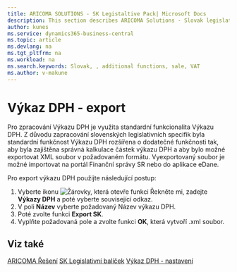 ```yaml
---
title: ARICOMA SOLUTIONS - SK Legistaltive Pack| Microsoft Docs
description: This section describes ARICOMA Solutions - Slovak legislation
author: kunes
ms.service: dynamics365-business-central
ms.topic: article
ms.devlang: na
ms.tgt_pltfrm: na
ms.workload: na
ms.search.keywords: Slovak, , additional functions, sale, VAT
ms.author: v-makune
---
```

# Výkaz DPH - export

Pro zpracování Výkazu DPH je využita standardní funkcionalita Výkazu DPH. Z důvodu zapracování slovenských legislativních specifik byla standardní funkčnost Výkazu DPH rozšířena o dodatečné funkčnosti tak, aby byla zajištěna správná kalkulace částek výkazu DPH a aby bylo možné exportovat XML soubor v požadovaném formátu. Vyexportovaný soubor je možné importovat na portál Finanční správy SR nebo do aplikace eDane.

Pro export výkazu DPH použijte následující postup:

1. Vyberte ikonu ![Žárovky, která otevře funkci Řekněte mi](media/ui-search/search_small.png "Řekněte mi, co chcete dělat"), zadejte **Výkazy DPH** a poté vyberte související odkaz.
2. V poli **Název** vyberte požadovaný Název výkazu DPH.
3. Poté zvolte funkci **Export SK**.
4. Vyplňte požadovaná pole a zvolte funkci **OK**, která vytvoří .xml soubor.

## Viz také

[ARICOMA Řešení](../index.md)
[SK Legislativní balíček](sk-legislative-pack.md)
[Výkaz DPH - nastavení](sk-vat-statement-setup.md)
